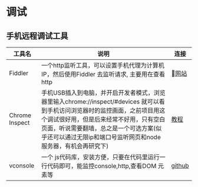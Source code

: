 # 调试

## 手机远程调试工具

工具名 | 说明 | 连接 |
----- | ---- |----
Fiddler | 一个http监听工具，可以设置手机代理为计算机IP，然后使用Fiddler 去监听请求, 主要用在查看http|[网站](https://www.telerik.com/fiddler)
Chrome Inspect | 手机USB插入到电脑，并开启开发者模式，浏览器里输入chrome://inspect/#devices 就可以看到手机访问浏览器时的监控画面，之前项目用这个调试很好用，但是后来经常不好用，只有空白页面，听说需要翻墙，总之是一个可选方案(似乎还可以通过无限ip和端口号监听网页和node服务器，有机会再研究下)| [教程](http://www.siyuweb.com/tool/2557.html) 
vconsole | 一个 js代码库，安装方便，只要在代码里运行一行代码即可，能监控console,http,查看DOM 元素等 | [github](https://github.com/Tencent/vConsole/blob/dev/README_CN.md)